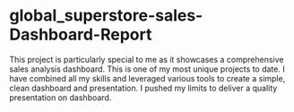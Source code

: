 # global_superstore-sales-Dashboard-Report
This project is particularly special to me as it showcases a comprehensive sales analysis dashboard. This is one of my most unique projects to date. I have combined all my skills and leveraged various tools to create a simple, clean dashboard and presentation. I pushed my limits to deliver a quality presentation on dashboard.  
